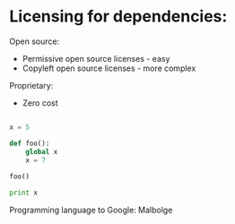 


# Licensing for dependencies:

Open source:

 - Permissive open source licenses - easy
 - Copyleft open source licenses - more complex
 
Proprietary:

 - Zero cost


```python

x = 5

def foo():
    global x
    x = 7
    
foo()

print x

```

Programming language to Google: Malbolge





